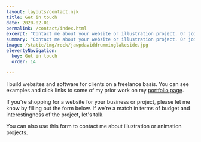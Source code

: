 ```yaml
---
layout: layouts/contact.njk
title: Get in touch
date: 2020-02-01
permalink: /contact/index.html
excerpt: "Contact me about your website or illustration project. Or join my mailing list to find out about my upcoming projects."
summary: "Contact me about your website or illustration project. Or join my mailing list to find out about my upcoming projects."
image: /static/img/rock/jawpdaviddrumminglakeside.jpg
eleventyNavigation:
  key: Get in touch
  order: 14

---
```


I build websites and software for clients on a freelance basis. You can see examples and click links to some of my prior work on my [portfolio page](/web).

If you're shopping for a website for your business or project, please let me know by filling out the form below. If we're a match in terms of budget and interestingness of the project, let's talk.

You can also use this form to contact me about illustration or animation projects.
